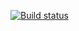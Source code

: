 [![Build status](https://ci.appveyor.com/api/projects/status/qerq2y28wfuo7y1i?svg=true)](https://ci.appveyor.com/project/Konstantin81533/homework-2a-4)

